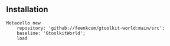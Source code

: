 ## Installation```Metacello new	repository: 'github://feenkcom/gtoolkit-world:main/src';	baseline: 'GtoolkitWorld';	load```